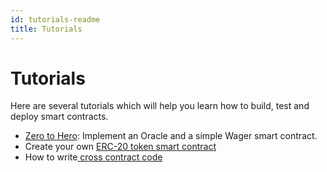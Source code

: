 ```yaml
---
id: tutorials-readme
title: Tutorials
---
```


# Tutorials

Here are several tutorials which will help you learn how to build, test and deploy smart contracts.

* [Zero to Hero](zero-to-hero.md): Implement an Oracle and a simple Wager smart contract.
* Create your own [ERC-20 token smart contract](token.md)
* How to write[ cross contract code](how-to-write-contracts-that-talk-to-each-other.md)

